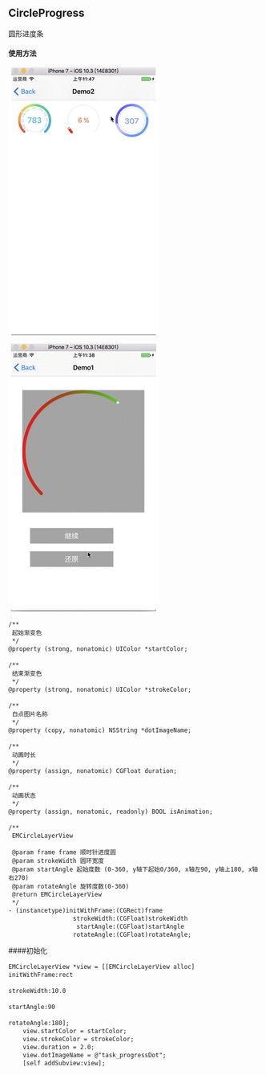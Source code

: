 ## CircleProgress
圆形进度条

#### 使用方法
![image](https://github.com/kuroky/CircleProgress/blob/master/CircleDemo/image1.gif)

![image](https://github.com/kuroky/CircleProgress/blob/master/CircleDemo/image2.gif)


```
/**
 起始渐变色
 */
@property (strong, nonatomic) UIColor *startColor;

/**
 结束渐变色
 */
@property (strong, nonatomic) UIColor *strokeColor;

/**
 白点图片名称
 */
@property (copy, nonatomic) NSString *dotImageName;

/**
 动画时长
 */
@property (assign, nonatomic) CGFloat duration;

/**
 动画状态
 */
@property (assign, nonatomic, readonly) BOOL isAnimation;

/**
 EMCircleLayerView

 @param frame frame 顺时针进度圆
 @param strokeWidth 圆环宽度
 @param startAngle 起始度数 (0-360, y轴下起始0/360, x轴左90, y轴上180, x轴右270)
 @param rotateAngle 旋转度数(0-360)
 @return EMCircleLayerView
 */
- (instancetype)initWithFrame:(CGRect)frame
                  strokeWidth:(CGFloat)strokeWidth
                   startAngle:(CGFloat)startAngle
                  rotateAngle:(CGFloat)rotateAngle;
```

####初始化

```
EMCircleLayerView *view = [[EMCircleLayerView alloc] initWithFrame:rect
                                                           strokeWidth:10.0
                                                            startAngle:90
                                                           rotateAngle:180];
    view.startColor = startColor;
    view.strokeColor = strokeColor;
    view.duration = 2.0;
    view.dotImageName = @"task_progressDot";
    [self addSubview:view];
```


